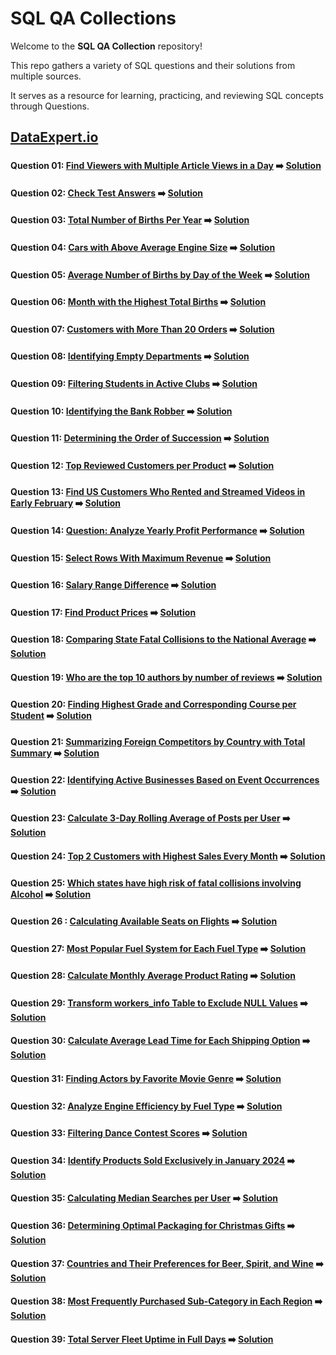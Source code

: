 # SQL QA Collections

Welcome to the **SQL QA Collection** repository!  

This repo gathers a variety of SQL questions and their solutions from multiple sources.  

It serves as a resource for learning, practicing, and reviewing SQL concepts through Questions.

## [DataExpert.io](DataExpert.io/README.md#dataexpertio)

###

#### Question 01: [Find Viewers with Multiple Article Views in a Day](DataExpert.io/README.md#question-01-find-viewers-with-multiple-article-views-in-a-day) ➡️ [Solution](DataExpert.io/DataExpert-SQL01.sql)

#### Question 02: [Check Test Answers](DataExpert.io/README.md#question-02-check-test-answers) ➡️ [Solution](DataExpert.io/DataExpert-SQL02.sql)

#### Question 03: [Total Number of Births Per Year](DataExpert.io/README.md#question-03-total-number-of-births-per-year) ➡️ [Solution](DataExpert.io/DataExpert-SQL03.sql)

#### Question 04: [Cars with Above Average Engine Size](DataExpert.io/README.md#question-04-cars-with-above-average-engine-size) ➡️ [Solution](DataExpert.io/DataExpert-SQL04.sql)

#### Question 05: [Average Number of Births by Day of the Week](DataExpert.io/README.md#question-05-average-number-of-births-by-day-of-the-week) ➡️ [Solution](DataExpert.io/DataExpert-SQL05.sql)

#### Question 06: [Month with the Highest Total Births](DataExpert.io/README.md#question-06-month-with-the-highest-total-births) ➡️ [Solution](DataExpert.io/DataExpert-SQL06.sql)

#### Question 07: [Customers with More Than 20 Orders](DataExpert.io/README.md#question-07-customers-with-more-than-20-orders) ➡️ [Solution](DataExpert.io/DataExpert-SQL07.sql)

#### Question 08: [Identifying Empty Departments](DataExpert.io/README.md#question-08-identifying-empty-departments) ➡️ [Solution](DataExpert.io/DataExpert-SQL08.sql)

#### Question 09: [Filtering Students in Active Clubs](DataExpert.io/README.md#question-09-filtering-students-in-active-clubs) ➡️ [Solution](DataExpert.io/DataExpert-SQL09.sql)

#### Question 10: [Identifying the Bank Robber](DataExpert.io/README.md#question-10-identifying-the-bank-robber) ➡️ [Solution](DataExpert.io/DataExpert-SQL10.sql)

#### Question 11: [Determining the Order of Succession](DataExpert.io/README.md#question-11-determining-the-order-of-succession) ➡️ [Solution](DataExpert.io/DataExpert-SQL11.sql)

#### Question 12: [Top Reviewed Customers per Product](DataExpert.io/README.md#question-12-top-reviewed-customers-per-product) ➡️ [Solution](DataExpert.io/DataExpert-SQL12.sql)

#### Question 13: [Find US Customers Who Rented and Streamed Videos in Early February](DataExpert.io/README.md#question-13-find-us-customers-who-rented-and-streamed-videos-in-early-february) ➡️ [Solution](DataExpert.io/DataExpert-SQL13.sql)

#### Question 14: [Question: Analyze Yearly Profit Performance](DataExpert.io/README.md#question-14-question-analyze-yearly-profit-performance) ➡️ [Solution](DataExpert.io/DataExpert-SQL14.sql)

#### Question 15: [Select Rows With Maximum Revenue](DataExpert.io/README.md#question-15-select-rows-with-maximum-revenue) ➡️ [Solution](DataExpert.io/DataExpert-SQL15.sql)

#### Question 16: [Salary Range Difference](DataExpert.io/README.md#question-16-salary-range-difference) ➡️ [Solution](DataExpert.io/DataExpert-SQL16.sql)

#### Question 17: [Find Product Prices](DataExpert.io/README.md#question-17-find-product-prices) ➡️ [Solution](DataExpert.io/DataExpert-SQL17.sql)

#### Question 18: [Comparing State Fatal Collisions to the National Average](DataExpert.io/README.md#question-18-comparing-state-fatal-collisions-to-the-national-average) ➡️ [Solution](DataExpert.io/DataExpert-SQL18.sql)

#### Question 19: [Who are the top 10 authors by number of reviews](DataExpert.io/README.md#question-19-who-are-the-top-10-authors-by-number-of-reviews) ➡️ [Solution](DataExpert.io/DataExpert-SQL19.sql)

#### Question 20: [Finding Highest Grade and Corresponding Course per Student](DataExpert.io/README.md#question-20-finding-highest-grade-and-corresponding-course-per-student) ➡️ [Solution](DataExpert.io/DataExpert-SQL20.sql)

#### Question 21: [Summarizing Foreign Competitors by Country with Total Summary](DataExpert.io/README.md#question-21-summarizing-foreign-competitors-by-country-with-total-summary) ➡️ [Solution](DataExpert.io/DataExpert-SQL21.sql)

#### Question 22: [Identifying Active Businesses Based on Event Occurrences](DataExpert.io/README.md#question-22-identifying-active-businesses-based-on-event-occurrences) ➡️ [Solution](DataExpert.io/DataExpert-SQL22.sql)

#### Question 23: [Calculate 3-Day Rolling Average of Posts per User](DataExpert.io/README.md#question-23-calculate-3-day-rolling-average-of-posts-per-user) ➡️ [Solution](DataExpert.io/DataExpert-SQL23.sql)

#### Question 24: [Top 2 Customers with Highest Sales Every Month](DataExpert.io/README.md#question-24-top-2-customers-with-highest-sales-every-month) ➡️ [Solution](DataExpert.io/DataExpert-SQL24.sql)

#### Question 25: [Which states have high risk of fatal collisions involving Alcohol](DataExpert.io/README.md#question-25-which-states-have-high-risk-of-fatal-collisions-involving-alcohol) ➡️ [Solution](DataExpert.io/DataExpert-SQL25.sql)

#### Question 26 : [Calculating Available Seats on Flights](DataExpert.io/README.md#question-26--calculating-available-seats-on-flights) ➡️ [Solution](DataExpert.io/DataExpert-SQL26.sql)

#### Question 27: [Most Popular Fuel System for Each Fuel Type](DataExpert.io/README.md#question-27-most-popular-fuel-system-for-each-fuel-type) ➡️ [Solution](DataExpert.io/DataExpert-SQL27.sql)

#### Question 28: [Calculate Monthly Average Product Rating](DataExpert.io/README.md#question-28-calculate-monthly-average-product-rating) ➡️ [Solution](DataExpert.io/DataExpert-SQL28.sql)

#### Question 29: [Transform workers_info Table to Exclude NULL Values](DataExpert.io/README.md#question-29-transform-workers_info-table-to-exclude-null-values) ➡️ [Solution](DataExpert.io/DataExpert-SQL29.sql)

#### Question 30: [Calculate Average Lead Time for Each Shipping Option](DataExpert.io/README.md#question-30-calculate-average-lead-time-for-each-shipping-option) ➡️ [Solution](DataExpert.io/DataExpert-SQL30.sql)

#### Question 31: [Finding Actors by Favorite Movie Genre](DataExpert.io/README.md#question-31-finding-actors-by-favorite-movie-genre) ➡️ [Solution](DataExpert.io/DataExpert-SQL31.sql)

#### Question 32: [Analyze Engine Efficiency by Fuel Type](DataExpert.io/README.md#question-32-analyze-engine-efficiency-by-fuel-type) ➡️ [Solution](DataExpert.io/DataExpert-SQL32.sql)

#### Question 33: [Filtering Dance Contest Scores](DataExpert.io/README.md#question-33-filtering-dance-contest-scores) ➡️ [Solution](DataExpert.io/DataExpert-SQL33.sql)

#### Question 34: [Identify Products Sold Exclusively in January 2024](DataExpert.io/README.md#question-34-identify-products-sold-exclusively-in-january-2024) ➡️ [Solution](DataExpert.io/DataExpert-SQL34.sql)

#### Question 35: [Calculating Median Searches per User](DataExpert.io/README.md#question-35-calculating-median-searches-per-user) ➡️ [Solution](DataExpert.io/DataExpert-SQL35.sql)

#### Question 36: [Determining Optimal Packaging for Christmas Gifts](DataExpert.io/README.md#question-36-determining-optimal-packaging-for-christmas-gifts) ➡️ [Solution](DataExpert.io/DataExpert-SQL36.sql)

#### Question 37: [Countries and Their Preferences for Beer, Spirit, and Wine](DataExpert.io/README.md#question-37-countries-and-their-preferences-for-beer-spirit-and-wine) ➡️ [Solution](DataExpert.io/DataExpert-SQL37.sql)

#### Question 38: [Most Frequently Purchased Sub-Category in Each Region](DataExpert.io/README.md#question-38-most-frequently-purchased-sub-category-in-each-region) ➡️ [Solution](DataExpert.io/DataExpert-SQL38.sql)

#### Question 39: [Total Server Fleet Uptime in Full Days](DataExpert.io/README.md#question-39-total-server-fleet-uptime-in-full-days) ➡️ [Solution](DataExpert.io/DataExpert-SQL39.sql)
